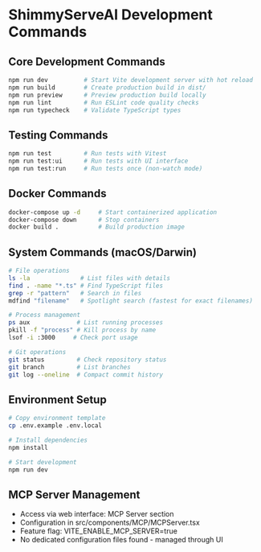 # ShimmyServeAI Development Commands

## Core Development Commands
```bash
npm run dev          # Start Vite development server with hot reload
npm run build        # Create production build in dist/
npm run preview      # Preview production build locally
npm run lint         # Run ESLint code quality checks
npm run typecheck    # Validate TypeScript types
```

## Testing Commands
```bash
npm run test         # Run tests with Vitest
npm run test:ui      # Run tests with UI interface
npm run test:run     # Run tests once (non-watch mode)
```

## Docker Commands
```bash
docker-compose up -d     # Start containerized application
docker-compose down      # Stop containers
docker build .           # Build production image
```

## System Commands (macOS/Darwin)
```bash
# File operations
ls -la              # List files with details
find . -name "*.ts" # Find TypeScript files
grep -r "pattern"   # Search in files
mdfind "filename"   # Spotlight search (fastest for exact filenames)

# Process management
ps aux             # List running processes
pkill -f "process" # Kill process by name
lsof -i :3000     # Check port usage

# Git operations
git status         # Check repository status
git branch         # List branches
git log --oneline  # Compact commit history
```

## Environment Setup
```bash
# Copy environment template
cp .env.example .env.local

# Install dependencies
npm install

# Start development
npm run dev
```

## MCP Server Management
- Access via web interface: MCP Server section
- Configuration in src/components/MCP/MCPServer.tsx
- Feature flag: VITE_ENABLE_MCP_SERVER=true
- No dedicated configuration files found - managed through UI